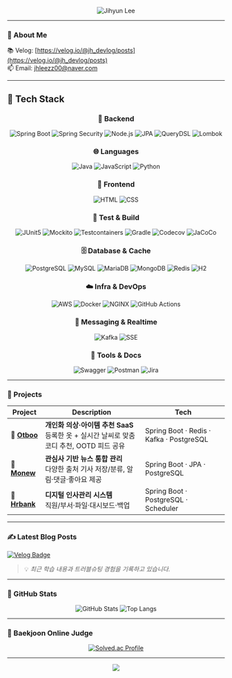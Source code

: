 <!-- 👋 HEADER -->

<p align="center">
  <img
    src="https://capsule-render.vercel.app/api?type=waving&color=gradient&height=160&text=Jihyun%20Lee&fontAlign=50&fontSize=46&desc=Backend%20Engineer&descAlign=50&descAlignY=70"
    alt="Jihyun Lee"
  />
</p>

---

### 🧠 About Me
> 

📚 Velog: [https://velog.io/@jh_devlog/posts](https://velog.io/@jh_devlog/posts)  
📫 Email: [jhleezz00@naver.com](mailto:jhleezz00@naver.com)

---


## 🧰 Tech Stack

<h3 align="center">🧱 Backend</h3>
<div align="center">
  
![Spring Boot](https://img.shields.io/badge/Spring%20Boot-6DB33F?style=for-the-badge&logo=springboot&logoColor=white)
![Spring Security](https://img.shields.io/badge/Spring%20Security-6DB33F?style=for-the-badge&logo=springsecurity&logoColor=white)
![Node.js](https://img.shields.io/badge/Node.js-43853D?style=for-the-badge&logo=node.js&logoColor=white)
![JPA](https://img.shields.io/badge/JPA-59666C?style=for-the-badge)
![QueryDSL](https://img.shields.io/badge/QueryDSL-4B5563?style=for-the-badge)
![Lombok](https://img.shields.io/badge/Lombok-FF2D20?style=for-the-badge)

</div>

<h3 align="center">🌐 Languages</h3>
<div align="center">

![Java](https://img.shields.io/badge/Java-ED8B00?style=for-the-badge&logo=openjdk&logoColor=white)
![JavaScript](https://img.shields.io/badge/JavaScript-F7DF1E?style=for-the-badge&logo=javascript&logoColor=white)
![Python](https://img.shields.io/badge/Python-14354C?style=for-the-badge&logo=python&logoColor=white)

</div>

<h3 align="center">🎨 Frontend</h3>
<div align="center">

![HTML](https://img.shields.io/badge/HTML-239120?style=for-the-badge&logo=html5&logoColor=white)
![CSS](https://img.shields.io/badge/CSS-239120?style=for-the-badge&logo=css3&logoColor=white)

</div>

<h3 align="center">🧪 Test & Build</h3>
<div align="center">

![JUnit5](https://img.shields.io/badge/JUnit5-E33332?style=for-the-badge&logo=junit5&logoColor=white)
![Mockito](https://img.shields.io/badge/Mockito-4B5563?style=for-the-badge)
![Testcontainers](https://img.shields.io/badge/Testcontainers-2496ED?style=for-the-badge&logo=docker&logoColor=white)
![Gradle](https://img.shields.io/badge/Gradle-02303A?style=for-the-badge&logo=gradle&logoColor=white)
![Codecov](https://img.shields.io/badge/Codecov-F01F7A?style=for-the-badge&logo=codecov&logoColor=white)
![JaCoCo](https://img.shields.io/badge/JaCoCo-FFB300?style=for-the-badge)

</div>

<h3 align="center">🗄️ Database & Cache</h3>
<div align="center">

![PostgreSQL](https://img.shields.io/badge/PostgreSQL-316192?style=for-the-badge&logo=postgresql&logoColor=white)
![MySQL](https://img.shields.io/badge/MySQL-00000F?style=for-the-badge&logo=mysql&logoColor=white)
![MariaDB](https://img.shields.io/badge/MariaDB-003545?style=for-the-badge&logo=mariadb&logoColor=white)
![MongoDB](https://img.shields.io/badge/MongoDB-4EA94B?style=for-the-badge&logo=mongodb&logoColor=white)
![Redis](https://img.shields.io/badge/Redis-DC382D?style=for-the-badge&logo=redis&logoColor=white)
![H2](https://img.shields.io/badge/H2%20Database-4479A1?style=for-the-badge)

</div>

<h3 align="center">☁️ Infra & DevOps</h3>
<div align="center">

![AWS](https://img.shields.io/badge/AWS-FF9900?style=for-the-badge&logo=amazonaws&logoColor=white)
![Docker](https://img.shields.io/badge/Docker-2496ED?style=for-the-badge&logo=docker&logoColor=white)
![NGINX](https://img.shields.io/badge/NGINX-009639?style=for-the-badge&logo=nginx&logoColor=white)
![GitHub Actions](https://img.shields.io/badge/GitHub%20Actions-2088FF?style=for-the-badge&logo=githubactions&logoColor=white)

</div>

<h3 align="center">🔔 Messaging & Realtime</h3>
<div align="center">

![Kafka](https://img.shields.io/badge/Kafka-231F20?style=for-the-badge&logo=apachekafka&logoColor=white)
![SSE](https://img.shields.io/badge/SSE-4B5563?style=for-the-badge)

</div>

<h3 align="center">🧭 Tools & Docs</h3>
<div align="center">

![Swagger](https://img.shields.io/badge/Swagger-85EA2D?style=for-the-badge&logo=swagger&logoColor=white)
![Postman](https://img.shields.io/badge/Postman-FF6C37?style=for-the-badge&logo=postman&logoColor=white)
![Jira](https://img.shields.io/badge/Jira-0052CC?style=for-the-badge&logo=jira&logoColor=white)

</div>

---

### 🚀 Projects

| Project | Description | Tech |
|---|---|---|
| 🧥 [**Otboo**](https://github.com/33otot/sb03-otboo-team03) | **개인화 의상·아이템 추천 SaaS** <br> 등록한 옷 + 실시간 날씨로 맞춤 코디 추천, OOTD 피드 공유 | Spring Boot · Redis · Kafka · PostgreSQL |
| 📰 [**Monew**](https://github.com/sb3-monew-team1/sb03-monew-team1) | **관심사 기반 뉴스 통합 관리** <br> 다양한 출처 기사 저장/분류, 알림·댓글·좋아요 제공 | Spring Boot · JPA · PostgreSQL |
| 🏢 [**Hrbank**](https://github.com/sb3-HRBANK-team4/sb3-hrbank-team4) | **디지털 인사관리 시스템** <br> 직원/부서·파일·대시보드·백업 | Spring Boot · PostgreSQL · Scheduler |
---

### ✍️ Latest Blog Posts

<!-- Velog-feed 자동 갱신 배지 -->
[![Velog Badge](https://img.shields.io/badge/Velog-@jh__devlog-20C997?style=flat&logo=velog)](https://velog.io/@jh_devlog/posts)

> 💡 *최근 학습 내용과 트러블슈팅 경험을 기록하고 있습니다.*

---

### 🧩 GitHub Stats
<div align="center">

![GitHub Stats](https://github-readme-stats.vercel.app/api?username=jhlee-codes&show_icons=true&theme=tokyonight&hide_border=true&count_private=true)
![Top Langs](https://github-readme-stats.vercel.app/api/top-langs/?username=jhlee-codes&layout=compact&theme=tokyonight&hide_border=true)

</div>

---

### 🥇 Baekjoon Online Judge
<div align="center">

[![Solved.ac Profile](http://mazassumnida.wtf/api/v2/generate_badge?boj=jhleezz00)](https://solved.ac/jhleezz00)

</div>


---

<p align="center">
  <img src="https://capsule-render.vercel.app/api?type=waving&color=gradient&text=Thanks%20for%20visiting!&height=100&section=footer"/>
</p>


<!--
**jhlee-codes/jhlee-codes** is a ✨ _special_ ✨ repository because its `README.md` (this file) appears on your GitHub profile.

Here are some ideas to get you started:

- 🔭 I’m currently working on ...
- 🌱 I’m currently learning ...
- 👯 I’m looking to collaborate on ...
- 🤔 I’m looking for help with ...
- 💬 Ask me about ...
- 📫 How to reach me: ...
- 😄 Pronouns: ...
- ⚡ Fun fact: ...
-->
